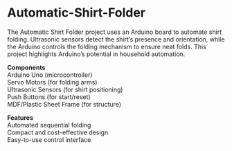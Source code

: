 # Automatic-Shirt-Folder

The Automatic Shirt Folder project uses an Arduino board to automate shirt folding. Ultrasonic sensors detect the shirt’s presence and orientation, while the Arduino controls the folding mechanism to ensure neat folds. This project highlights Arduino’s potential in household automation.

**Components**\
Arduino Uno (microcontroller)\
Servo Motors (for folding arms)\
Ultrasonic Sensors (for shirt positioning)\
Push Buttons (for start/reset)\
MDF/Plastic Sheet Frame (for structure)

**Features**\
Automated sequential folding\
Compact and cost-effective design\
Easy-to-use control interface


